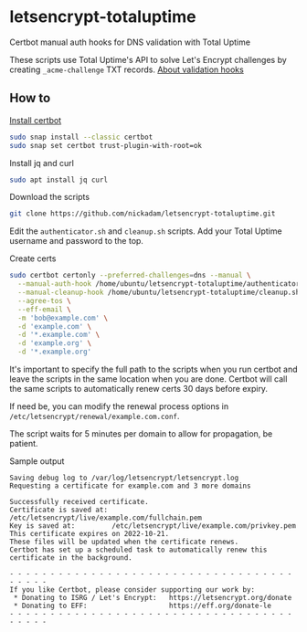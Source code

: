 # letsencrypt-totaluptime

Certbot manual auth hooks for DNS validation with Total Uptime

These scripts use Total Uptime's API to solve Let's Encrypt challenges by creating `_acme-challenge` TXT records. [About validation hooks](https://eff-certbot.readthedocs.io/en/stable/using.html#pre-and-post-validation-hooks)

## How to

[Install certbot](https://certbot.eff.org/instructions?ws=haproxy&os=ubuntufocal)

```sh
sudo snap install --classic certbot
sudo snap set certbot trust-plugin-with-root=ok
```

Install jq and curl

```sh
sudo apt install jq curl
```

Download the scripts

```sh
git clone https://github.com/nickadam/letsencrypt-totaluptime.git
```

Edit the `authenticator.sh` and `cleanup.sh` scripts. Add your Total Uptime username and password to the top.

Create certs

```sh
sudo certbot certonly --preferred-challenges=dns --manual \
  --manual-auth-hook /home/ubuntu/letsencrypt-totaluptime/authenticator.sh \
  --manual-cleanup-hook /home/ubuntu/letsencrypt-totaluptime/cleanup.sh \
  --agree-tos \
  --eff-email \
  -m 'bob@example.com' \
  -d 'example.com' \
  -d '*.example.com' \
  -d 'example.org' \
  -d '*.example.org'
```

It's important to specify the full path to the scripts when you run certbot and leave the scripts in the same location when you are done. Certbot will call the same scripts to automatically renew certs 30 days before expiry.

If need be, you can modify the renewal process options in `/etc/letsencrypt/renewal/example.com.conf`.

The script waits for 5 minutes per domain to allow for propagation, be patient.

Sample output

```
Saving debug log to /var/log/letsencrypt/letsencrypt.log
Requesting a certificate for example.com and 3 more domains

Successfully received certificate.
Certificate is saved at: /etc/letsencrypt/live/example.com/fullchain.pem
Key is saved at:         /etc/letsencrypt/live/example.com/privkey.pem
This certificate expires on 2022-10-21.
These files will be updated when the certificate renews.
Certbot has set up a scheduled task to automatically renew this certificate in the background.

- - - - - - - - - - - - - - - - - - - - - - - - - - - - - - - - - - - - - - - -
If you like Certbot, please consider supporting our work by:
 * Donating to ISRG / Let's Encrypt:   https://letsencrypt.org/donate
 * Donating to EFF:                    https://eff.org/donate-le
- - - - - - - - - - - - - - - - - - - - - - - - - - - - - - - - - - - - - - - -
```
